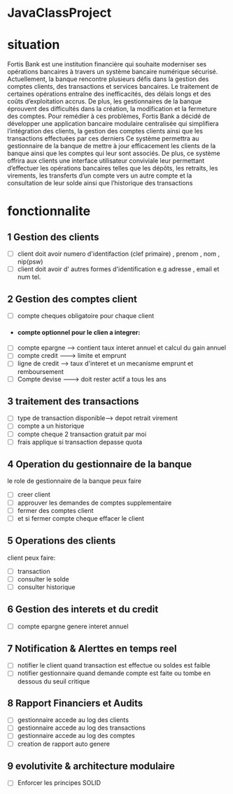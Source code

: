 # JavaClassProject
# situation
Fortis Bank est une institution financière qui souhaite moderniser ses opérations bancaires à travers un système bancaire numérique sécurisé. Actuellement, la banque rencontre plusieurs défis dans la gestion des comptes clients, des transactions et services bancaires. Le traitement de certaines opérations entraîne des inefficacités, des délais longs et des coûts d’exploitation accrus. De plus, les gestionnaires de la banque éprouvent des difficultés dans la création, la modification et la fermeture des comptes. Pour remédier à ces problèmes, Fortis Bank a décidé de développer une application bancaire modulaire centralisée qui simplifiera l’intégration des clients, la gestion des comptes clients ainsi que les transactions effectuées par ces derniers Ce système permettra au gestionnaire de la banque de mettre à jour efficacement les clients de la banque ainsi que les comptes qui leur sont associés. De plus, ce système offrira aux clients une interface utilisateur conviviale leur permettant d’effectuer les opérations bancaires telles que les dépôts, les retraits, les virements, les transferts d’un compte vers un autre compte et la consultation de leur solde ainsi que l’historique des transactions 

# fonctionnalite
## 1 Gestion des clients
- [ ]  client doit avoir  numero d'identifaction (clef primaire) , prenom , nom , nip(psw)
- [ ]  client doit avoir d' autres formes d'identification e.g adresse , email et num tel.

## 2 Gestion des comptes client
- [ ] compte cheques obligatoire pour chaque client
- #### compte optionnel pour le clien a integrer:
- [ ] compte epargne --> contient taux interet annuel et calcul du gain annuel
- [ ] compte credit ---> limite et emprunt
- [ ] ligne de credit --> taux d'interet et un mecanisme emprunt et remboursement
- [ ] Compte devise ---> doit rester actif a tous les ans

## 3 traitement des transactions
- [ ] type de transaction disponible--> depot retrait virement
- [ ] compte a un historique
- [ ] compte cheque 2 transaction gratuit par moi
- [ ] frais applique si transaction depasse quota

## 4 Operation du gestionnaire de la banque
le role de gestionnaire de la banque peux faire
- [ ] creer client
- [ ] approuver les demandes de comptes supplementaire
- [ ] fermer des comptes client
- [ ] et si fermer compte cheque effacer le client

## 5 Operations des clients
client peux faire:
- [ ] transaction
- [ ] consulter le solde
- [ ] consulter historique

## 6 Gestion des interets et du credit
- [ ] compte epargne genere interet annuel

## 7 Notification & Alerttes en temps reel
- [ ] notifier le client quand transaction est effectue ou soldes est faible
- [ ] notifier gestionnaire quand demande compte est faite ou tombe en dessous du seuil critique

## 8 Rapport Financiers et Audits
- [ ] gestionnaire accede au log des clients
- [ ] gestionnaire accede au log des transactions
- [ ] gestionnaire accede au log des comptes
- [ ] creation de rapport auto genere 
## 9 evolutivite & architecture modulaire
- [ ] Enforcer les principes SOLID
